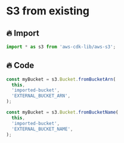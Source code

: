 # S3 from existing

## 🔥 Import

```typescript
import * as s3 from 'aws-cdk-lib/aws-s3';
```

## 🔥 Code

```typescript
const myBucket = s3.Bucket.fromBucketArn(
  this,
  'imported-bucket',
  'EXTERNAL_BUCKET_ARN',
);
```

```typescript
const myBucket = s3.Bucket.fromBucketName(
  this,
  'imported-bucket',
  'EXTERNAL_BUCKET_NAME',
);
```

